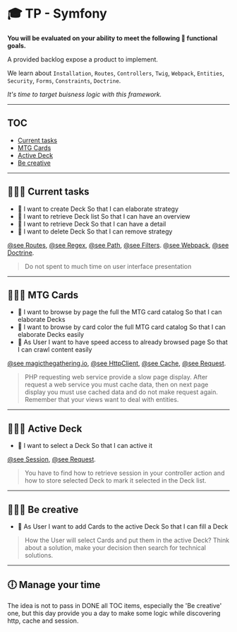 # 🎓  TP - Symfony

**You will be evaluated on your ability to meet the following 📝 functional goals.**

A provided backlog expose a product to implement. 

We learn about `Installation`, `Routes`, `Controllers`, `Twig`, `Webpack`, `Entities`, `Security`, `Forms`, `Constraints`, `Doctrine`. 

*It's time to target buisness logic with this framework.*

___

## TOC

* [Current tasks](#👨🏻‍💻-current-tasks)
* [MTG Cards](#👨🏻‍💻-mtg-cards)
* [Active Deck](#👨🏻‍💻-active-deck)
* [Be creative](#👨🏻‍💻-be-creative)

___

## 👨🏻‍💻 Current tasks

* 📝 I want to create Deck So that I can elaborate strategy
* 📝 I want to retrieve Deck list So that I can have an overview
* 📝 I want to retrieve Deck So that I can have a detail
* 📝 I want to delete Deck So that I can remove strategy

[@see Routes](https://github.com/seeren-training/Symfony/wiki/03#contrainte),
[@see Regex](https://github.com/seeren-training/PHP/wiki/08#-classe-de-caract%C3%A8res),
[@see Path](https://symfony.com/doc/current/reference/twig_reference.html#path),
[@see Filters](https://github.com/seeren-training/Symfony/wiki/04#-filtres).
[@see Webpack](https://github.com/seeren-training/Symfony/wiki/04#-webpack-encore),
[@see Doctrine](https://github.com/seeren-training/Symfony/wiki/07#-insert).

> Do not spent to much time on user interface presentation

___

## 👨🏻‍💻 MTG Cards

* 📝 I want to browse by page the full the MTG card catalog So that I can elaborate Decks
* 📝 I want to browse by card color the full MTG card catalog So that I can elaborate Decks easily
* 📝 As User I want to have speed access to already browsed page So that I can crawl content easily

[@see magicthegathering.io](https://docs.magicthegathering.io/#api_v1cards_list),
[@see HttpClient](https://symfony.com/doc/current/http_client.html#basic-usage),
[@see Cache](https://symfony.com/doc/current/components/cache.html#basic-usage-psr-6),
[@see Request](https://symfony.com/doc/current/components/http_foundation.html#accessing-request-data).

> PHP requesting web service provide a slow page display. After request a web service you must cache data, then on next page display you must use cached data and do not make request again. Remember that your views want to deal with entities.

___

## 👨🏻‍💻 Active Deck

* 📝 I want to select a Deck So that I can active it

[@see Session](https://symfony.com/doc/current/session.html#basic-usage),
[@see Request](https://symfony.com/doc/current/components/http_foundation.html#accessing-request-data).

> You have to find how to retrieve session in your controller action and how to store selected Deck to mark it selected in the Deck list.

___

## 👨🏻‍💻 Be creative

* 📝 As User I want to add Cards to the active Deck So that I can fill a Deck

> How the User will select Cards and put them in the active Deck? Think about a solution, make your decision then search for technical solutions.

___

## 🕕 Manage your time

The idea is not to pass in DONE all TOC items, especially the 'Be creative' one, but this day provide you a day to make some logic while discovering http, cache and session. 
